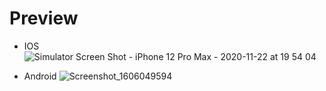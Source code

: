 # Preview

* IOS 
![Simulator Screen Shot - iPhone 12 Pro Max - 2020-11-22 at 19 54 04](https://user-images.githubusercontent.com/51162640/99904400-2d1aa100-2cfd-11eb-9220-fa0af98170c7.png)

* Android
![Screenshot_1606049594](https://user-images.githubusercontent.com/51162640/99904449-72d76980-2cfd-11eb-8ce0-59cc3c655297.png)
